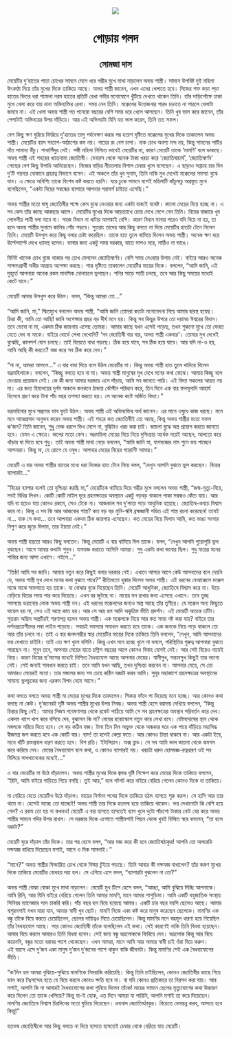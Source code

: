 <div align=center> <img src="../../metadata/images/rabibasariya/short-story:-গোড়ায়-গলদ.jpg" align="center" ></div>
<h1 align=center> গোড়ায় গলদ</h1>
<h2 align=center>সোমজা দাস</h2>
মেয়েটির দু’হাতের পাতা চোখের সামনে মেলে ধরে গম্ভীর মুখে মাথা নাড়লেন অভয় শাস্ত্রী। সামনে উপবিষ্ট দুই মহিলা উৎকণ্ঠা নিয়ে তাঁর মুখের দিকে তাকিয়ে আছে। অভয় শাস্ত্রী জানেন, এখন এদের খেলাতে হবে। নিজের শক্ত কড়া পড়া হাতের ভিতর ধরা শ্যামলা নরম হাতের প্রতিটি রেখা গভীর মনোযোগে খুঁটিয়ে দেখতে থাকেন তিনি। তাঁর দাড়িগোঁফে ঢাকা মুখে খেলা করে যায় নানা অভিব্যক্তির রেখা। সময় নেন তিনি। মক্কেলের উত্তেজনার পারদ চড়াতে না পারলে খেলাটা জমবে না। এই খেলা অভয় শাস্ত্রী গত পনেরো বছরের বেশি সময় ধরে খেলে আসছেন। তিনি খুব ভাল করে জানেন, তাঁর পেশাটাই অভিনয়ের উপর দাঁড়িয়ে। আর এই অভিনয়টা যিনি যত ভাল করেন, তিনি তত সফল।<br> <br>বেশ কিছু ক্ষণ ঘুরিয়ে ফিরিয়ে দু’হাতের তালু পর্যবেক্ষণ করার পর হতাশ দৃষ্টিতে মক্কেলের মুখের দিকে তাকালেন অভয় শাস্ত্রী। মেয়েটির বয়স সাতাশ-আঠাশের কম নয়। গায়ের রং বেশ চাপা। নাক চোখ অবশ্য মন্দ নয়, কিন্তু সামনের পাটির দাঁত সামান্য উঁচু। শাখাসিঁদুর নেই। সঙ্গী মহিলা নিশ্চিত ভাবেই মেয়েটির মা, কারণ মেয়েটি তাকে ‘মামণি’ বলে ডাকছে। অভয় শাস্ত্রী এই শহরের খ্যাতনামা জ্যোতিষী। বেনারস থেকে অনেক টাকা খরচা করে ‘জ্যোতিষাচার্য’, ‘জ্যোতিষার্ণব’ গোছের বেশ কিছু উপাধি আনিয়েছেন। নিজের বাড়ির নীচতলায় বিশাল চেম্বার খুলে বসেছেন। এ ছাড়াও সপ্তাহে চার দিন দু’টি গয়নার দোকানে গ্রহরত্ন বিভাগে বসেন। এই অঞ্চলে তাঁর খুব সুনাম, তিনি নাকি মুখ দেখেই মক্কেলের সমস্যা বুঝে যান। এ ক্ষেত্রে অবিশ্যি তাকে বিশেষ কষ্ট করতে হয়নি। ঘরে ঢুকে সামনে বসেই মহিলাটি কাঁচুমাচু অপ্রস্তুত মুখে বলেছিলেন, “একটা বিয়ের সম্বন্ধের ব্যাপারে আপনার পরামর্শ চাইতে এসেছি।”<br> <br>অভয় শাস্ত্রীর মতো ঘাঘু জ্যোতিষীর পক্ষে কেস বুঝে নেওয়ার জন্য একটা বাক্যই যথেষ্ট। কালো মেয়ের বিয়ে হচ্ছে না। এ সব কেস তাঁর কাছে আকছার আসে। মেয়েটির মুখের দিকে আড়চোখে চেয়ে দেখে মেপে নেন তিনি। বিয়ের বাজারে খুব লোভনীয় পাত্রী বলা যাবে না। সহজ বিধান না খাটার আশঙ্কাই বেশি। কারণ বিধান মানার পরেও যদি বিয়ে না হয়, তা হলে অভয় শাস্ত্রীর সুনামে কালির পোঁচ পড়বে। সুতরাং তাদের আর কিছু বলতে না দিয়ে মেয়েটির হাতটা টেনে নিলেন তিনি। মেয়েটি উসখুস করে কিছু বলার চেষ্টা করেছিল। তাকে হাত তুলে থামিয়ে দিলেন অভয় শাস্ত্রী। অনেক ক্ষণ ধরে উল্টেপাল্টে দেখে ধ্যানস্থ হলেন। ভাবার জন্য একটু সময় দরকার, যাতে সাপও মরে, লাঠিও না ভাঙে।<br> <br>মিনিট খানেক চোখ বুজে থাকার পর চোখ মেললেন জ্যোতিষার্ণব। বেশি সময় নেওয়ার উপায় নেই। বাইরে আরও অনেক সাক্ষাৎপ্রার্থী অধীর আগ্রহে অপেক্ষা করছে। শান্ত দৃষ্টিতে তাকালেন মেয়েটির মায়ের দিকে। বললেন, “আমি জানি, এই মুহূর্তে আপনারা অনেক রকম মানসিক দোলাচলে ভুগছেন। শনির সাড়ে সাতী চলছে, তবে আর কিছু সময়ের মধ্যেই কেটে যাবে।”<br> <br>মেয়েটি আবার উসখুস করে উঠল। বলল, “কিন্তু আমরা তো...”<br> <br>“আমি জানি, মা,” স্মিতমুখে বললেন অভয় শাস্ত্রী, “আমি জানি তোমরা কতটা মনোবেদনা নিয়ে আমার দ্বারস্থ হয়েছ। চিন্তা কী, আমি তো আছি! জানি অপেক্ষার প্রহর বড় দীর্ঘ মনে হয়। কিন্তু সব কিছুর উপরে তো দয়াময় ঈশ্বরের বিধান। তবে ভেবো না মা, একদম ঠিক জায়গায় এসেছ তোমরা। আমার কাছে যখন এসেই পড়েছ, তখন শুকনো মুখে তো ফেরত যেতে দেব না মাকে। বাইরে বোর্ডে লেখা দেখোনি? ‘সব জ্যোতিষী বার বার, অভয় শাস্ত্রী একবার’। তোমার মুখ দেখেই বুঝেছি, কালসর্প যোগ চলছে। তাই বিয়েতে বাধা পড়ছে। ঠিক হয়ে যাবে, সব ঠিক হয়ে যাবে। আর যদি না-ও হয়, আমি আছি কী করতে? যজ্ঞ করে সব ঠিক করে দেব।”<br> <br>“না না, আমরা আসলে…” এ বার বাধা দিয়ে বলে উঠল মেয়েটির মা। কিন্তু অভয় শাস্ত্রী হাত তুলে থামিয়ে দিলেন ভদ্রমহিলাকে। বললেন, “কিচ্ছু বলতে হবে না মা। অভয় শাস্ত্রী মানুষের মুখ দেখে মনের কথা বোঝে। আমায় কিচ্ছু বলে দেওয়ার প্রয়োজন নেই। কে কী জন্য আমার দরজায় এসে দাঁড়ায়, আমি সব জানতে পারি। এই বিদ্যা সকলের আয়ত্ত নয় মা। এর জন্য হিমালয়ের দুর্গম অঞ্চলে কনকনে ঠান্ডায় কৌপীন পরিধান করে, তিন দিনে এক বার ফলমূলাদি আহার্য হিসেবে গ্রহণ করে টানা পাঁচ বছর তপস্যা করতে হয়। সে অনেক কষ্টে অর্জিত বিদ্যা।”<br> <br>ভদ্রমহিলার মুখে সম্ভ্রমের ভাব ফুটে উঠল। অভয় শাস্ত্রী এই অভিব্যক্তির অর্থ জানেন। এর মানে ওষুধে কাজ ধরছে। মনে মনে আত্মপ্রসাদ অনুভব করেন অভয় শাস্ত্রী। এই শহরে কত জ্যোতিষীই তো আছে, কিন্তু অভয় শাস্ত্রীর মতো সফল ক’জন? তিনি জানেন, শুধু ভেক ধরলে ভিখ মেলে না, বুদ্ধিটাও খরচ করা চাই। জায়গা বুঝে অস্ত্র প্রয়োগ করতে জানতে হবে। যেমন এ ক্ষেত্রে। জলের মতো কেস। ভদ্রমহিলা মেয়ের বিয়ে নিয়ে দুশ্চিন্তায় অর্ধেক মরেই আছেন, আলতো করে খাঁড়ার ঘা দিতে হবে শুধু। তাই অভয় শাস্ত্রী মাথা নেড়ে বললেন, “আমি জানি মা, যাগযজ্ঞের নাম শুনে ভয় পাচ্ছেন আপনারা। কিন্তু মা, যে রোগে যে ওষুধ। আপনার মেয়ের বিয়ের গ্যারান্টি আমার।”<br> <br>মেয়েটি এ বার অভয় শাস্ত্রীর হাতের মধ্যে ধরা নিজের হাত টেনে নিয়ে বলল, “দেখুন আপনি বুঝতে ভুল করছেন। বিয়ের ব্যাপারটা…”<br> <br>“বিয়ের ব্যাপার বলেই তো দুশ্চিন্তা করছি মা,” মেয়েটিকে থামিয়ে দিয়ে গম্ভীর মুখে বললেন অভয় শাস্ত্রী, “জন্ম-মৃত্যু-বিয়ে, সবই বিধির লিখন। কোটি কোটি মাইল দূরে গ্রহনক্ষত্রের অবস্থানে একটু গড়বড় থাকলে পাকা সম্বন্ধও কেঁচে যায়। আর যদি বা হয়েও যায় কোনও রকমে, সেও টেকে না। আজকাল সব দু’পাতা পড়ে আধুনিক হয়েছে। জ্যোতিষ-কবচে বিশ্বাস করে না। কিন্তু এ সব কি আর আজকের শাস্ত্র? কত বড় বড় মুনি-ঋষি ব্রহ্মজ্ঞানী পণ্ডিত এই শাস্ত্র রচনা করেছেন! তবেই না... যাক সে কথা... তবে আপনারা একদম ঠিক জায়গায় এসেছেন। কত মেয়ের বিয়ে দিলাম আমি, কত ভাঙা সংসার নিপুণ করে জুড়ে দিলাম, তার ইয়ত্তা নেই।”<br> <br>অভয় শাস্ত্রী হয়তো আরও কিছু বলতেন। কিন্তু মেয়েটি এ বার থামিয়ে দিল তাকে। বলল, “দেখুন আপনি পুরোপুরি ভুল বুঝছেন। আগে আমার কথাটা শুনুন। যাগযজ্ঞ করাতে আসিনি আমরা। শুধু একটা কথা জানার ছিল। শুধু মায়ের মনের শান্তির জন্য আসা এখানে। নইলে…”<br> <br>“তিষ্ঠ! আমি সব জানি। আমায় নতুন করে কিছুই বলার দরকার নেই। এখানে আসার আগে কেউ আপনাদের বলে দেয়নি যে, অভয় শাস্ত্রী মুখ দেখে মনের কথা বুঝতে পারে?” রীতিমতো হুঙ্কার দিলেন অভয় শাস্ত্রী। এই ধরনের বেআক্কেলে মক্কেল মাঝে মাঝে সামলাতে হয় তাকে। যা বোঝার বুঝে নিয়েছেন তিনি। মেয়েটি আধুনিকা, জ্যোতিষে বিশ্বাস করে না। উড়ে বেড়িয়ে বিয়ের সময় পার করে দিয়েছে। এখন বর জুটছে না। মায়ের মন রাখার জন্য এসেছে এখানে। তবে তুচ্ছ সমস্যায় ডরানোর লোক অভয় শাস্ত্রী নন। এই ধরনের মক্কেলদের জন্যও অস্ত্র আছে তাঁর তূণীরে। যে মক্কেল অন্য কিছুতে ঘায়েল হয় না, সেও এই অস্ত্রে কাত হয়। আর সে অস্ত্র হল আদি অকৃত্রিম ভীতি প্রদর্শন। এই মেয়েটি অত্যন্ত ঢ্যাঁটা। সুতরাং অন্তিম অস্ত্রটিরই শরণাপন্ন হলেন অভয় শাস্ত্রী। এক মক্কেলকে নিয়ে আর কত সময় নষ্ট করা যায়? বাইরে তার দর্শনপ্রত্যাশীদের লম্বা লাইন পড়েছে। সবারই সমস্যার সমাধান করতে হবে তাকে। এক জনকে নিয়ে পড়ে থাকলে তো আর তাঁর চলবে না। তাই এ বার জলদগম্ভীর স্বরে মেয়েটির মায়ের দিকে তাকিয়ে তিনি বললেন, “দেখুন, আমি আপনাদের ভয় দেখাতে চাইনি। তাই এত ক্ষণ খুলে বলিনি। কিন্তু এখন মনে হচ্ছে খুলে না বললে, পরিস্থিতির গুরুত্ব আপনারা বুঝতে পারছেন না। শুনুন তবে, আপনার মেয়ের হাতে চল্লিশ বছরের আগে কোনও বিবাহ যোগই নেই। আর সেই বিয়েও নামেই বিয়ে। কারণ বিয়ের ছ’মাসের মধ্যেই নিশ্চিত বৈধব্যযোগ আছে আপনার মেয়ের। স্বামীসুখ, সন্তানসুখ কিছুই তার ভাগ্যে নেই। সেই জন্যই সাবধান করতে চাই। তবে আমি যখন আছি, তখন দুশ্চিন্তা করবেন না। আপনার মেয়ে, সে তো আমারও মেয়েরই মতো। তার মঙ্গলের জন্য সব চেয়ে কঠিন যজ্ঞটা করব আমি। সুদূর মহাকাশে গ্রহনক্ষত্রের অবস্থানের সামান্য ভুলচুকের জন্য এরকম বিপদ নেমে আসে।”<br> <br>কথা বলতে বলতে অভয় শাস্ত্রী মা মেয়ের মুখের দিকে তাকালেন। শিকার ফাঁদে পা দিয়েছে মনে হচ্ছে। আর কোনও কথা বলছে না কেউ। দু’জনেরই দৃষ্টি অভয় শাস্ত্রীর মুখের উপর নিবদ্ধ। অভয় শাস্ত্রী হেসে বরাভয় দেখিয়ে বললেন, “কিন্তু চিন্তার কিছু নেই। আমার নিজস্ব গবেষণাগার থেকে রকেট পাঠিয়ে আমি সে সব গ্রহনক্ষত্রের অবস্থান পরিবর্তন করে দেব। একদম খাপে খাপ করে বসিয়ে দেব, বুঝলেন কি না? মেয়ের হরোস্কোপ নতুন করে লেখা হবে। ভৌমদোষের স্থান থেকে মঙ্গলকে সরিয়ে দিতে হবে। সে বড় কঠিন যজ্ঞ। টানা তিন দিন অভুক্ত থেকে অন্ধকার ঘরে এক পায়ে দাঁড়িয়ে মহাসিদ্ধ বীজমন্ত্র জপ করতে হবে এক কোটি বার। ব্যস! তা হলেই কেল্লা ফতে। আর কোনও চিন্তা থাকবে না। আর একটা ইয়ে, মানে খাঁটি রক্তপ্রবাল ধারণ করতে হবে। বিশ রতি। ইটালিয়ান। অক্স ব্লাড। সে সব আমি ভাল জায়গা থেকে কমসম করে করিয়ে দেব। মেয়ের বৈধব্যযোগ বলে কথা, ও কোনও ব্যাপারই নয়। খরচটা ধরুন হোমযজ্ঞ-রত্নধারণ ওই সব মিলিয়ে লাখখানেকের মধ্যেই...”<br> <br>এ বার মেয়েটির মা উঠে দাঁড়ালেন। অভয় শাস্ত্রীর মুখের দিকে জ্বলন্ত দৃষ্টি নিক্ষেপ করে মেয়ের দিকে তাকিয়ে বললেন, “রিনি, আমি বাইরে গাড়িতে গিয়ে বসছি। তুই আয়,” বলে গটগট করে বাইরে বেরিয়ে গেলেন কোনও দিকে না তাকিয়ে।<br> <br>মা বেরিয়ে যেতে মেয়েটিও উঠে দাঁড়াল। মায়ের নির্গমন পথের দিকে তাকিয়ে হঠাৎ হাসতে শুরু করল। সে হাসি আর তার থামে না। হেসেই যাচ্ছে তো যাচ্ছেই! অভয় শাস্ত্রী তার দিকে হতভম্ব হয়ে তাকিয়ে থাকেন। ভয় দেখানোটা কি বেশি হয়ে গেল? এ রকম তো হয় না কখনও! মেয়েটি এ বার হাসতে হাসতেই ব্যাগ খুলে দুটো পাঁচশো টাকার নোট বের করে অভয় শাস্ত্রীর সামনে গদির উপর রাখল। সে দরজার দিকে এগোতে শাস্ত্রীমশাই পিছন থেকে খুবই বিস্মিত স্বরে বললেন, “তা হলে যজ্ঞটা?”<br> <br>মেয়েটি ঘুরে দাঁড়াল তাঁর দিকে। তার পর হেসে বলল, “আর যজ্ঞ করে কী হবে জ্যোতিষঠাকুর! আপনি তো অলরেডি দক্ষযজ্ঞ বাধিয়ে দিয়েছেন মশাই, আগে ও দিক সামলাই।”<br> <br>“মানে?” অভয় শাস্ত্রীর বিস্ফারিত চোখ থেকে বিস্ময় চুঁইয়ে পড়ছে। তিনি আবার কী দক্ষযজ্ঞ বাধালেন? তাঁর করুণ মুখের দিকে তাকিয়ে মেয়েটির বোধহয় দয়া হল। সে এগিয়ে এসে বলল, “ব্যাপারটা বুঝলেন না তো?”<br> <br>অভয় শাস্ত্রী বোকা বোকা মুখে মাথা নাড়লেন। মেয়েটি মুখ টিপে হেসে বলল, “আচ্ছা, আমি বুঝিয়ে দিচ্ছি আপনাকে। আমি রিনি, আর যিনি বাইরে বেরিয়ে গেলেন তিনি আমার মামণি, মানে আমার শাশুড়িমা। আমি একটি বহুজাতিক সংস্থায় সিনিয়র ম্যানেজার পদে চাকরি করি। পাঁচ বছর হল বিয়ে হয়েছে আমার। একটি চার বছর বয়সি ছেলেও আছে। আমার শ্বশুরমশাই যখন মারা যান, আমার স্বামী খুব ছোট। মামণি নিজে একা কষ্ট করে মানুষ করেছেন ছেলেকে। মামণির এক বন্ধু তাঁকে বিয়ে করতে চেয়েছিলেন, ছেলের দায়িত্বও নিতে চেয়েছিলেন। কিন্তু মামণির মনে বদ্ধমূল ধারণা হয়ে গিয়েছিল তাঁর বৈধব্যযোগ আছে। পরে কোনও জ্যোতিষী তাঁকে বলেছিলেন এই কথা। সেই কারণেই নাকি তিনি বিধবা হয়েছেন। আবার বিয়ে করলে আবারও তিনি বিধবা হবেন। সেই জন্য বন্ধু ভদ্রলোককে ফিরিয়ে দেন। ভদ্রলোক কিন্তু আর বিয়ে করেননি, বন্ধুর মতো বরাবর পাশে থেকেছেন। এখন আমরা, মানে আমি আর আমার স্বামী চাই ওঁরা বিয়ে করুন।<br>
এই বয়সে এসে দু’জন একা মানুষ দু’জন দু’জনের পাশে থাকুন বাকি জীবনটা। কিন্তু মামণির সেই এক বৈধব্যযোগের ভীতি।<br> <br>“ক’দিন হল আমরা বুঝিয়ে-সুঝিয়ে মামণিকে নিমরাজি করিয়েছি। কিন্তু তিনি চাইছিলেন, কোনও জ্যোতিষীর কাছে গিয়ে ভাল করে নিঃসন্দেহ হতে যে বিয়ে করলে কোনও ক্ষতি হবে না। বা যদি কোনও প্রতিকারে তা নিরসন করা যায়। আর মশাই, আপনি কি না আমারই বৈধব্যযোগের কথা শুনিয়ে দিলেন তাঁকে! মায়ের সামনে ছেলের মৃত্যুযোগের কথা উচ্চারণ করে দিলেন তো তাকে খেপিয়ে? কিন্তু যা-ই হোক, এত দিনে আমরা যা পারিনি, আপনি মশাই তা করে দিয়েছেন। মামণির জ্যোতিষে বিশ্বাস চিরদিনের মতো ঘুচিয়ে দিয়েছেন। ধন্যবাদ জ্যোতিষঠাকুর। বিয়েতে নেমন্তন্ন করব, আসতে হবে কিন্তু!”<br> <br>হতভম্ব জ্যোতিষীকে আর কিছু বলতে না দিয়ে হাসতে হাসতেই চেম্বার থেকে বেরিয়ে যায় মেয়েটি।<br> <br>